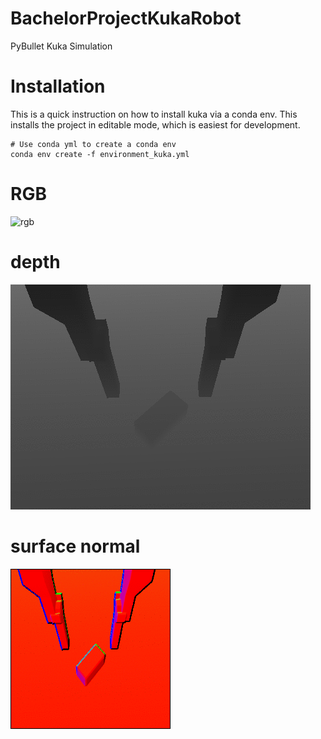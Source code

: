 # BachelorProjectKukaRobot

PyBullet Kuka Simulation


# Installation

This is a quick instruction on how to install kuka via a conda env.
This installs the project in editable mode, which is easiest for development.
```
# Use conda yml to create a conda env
conda env create -f environment_kuka.yml
```

# RGB 
![rgb](https://github.com/ChrisProgramming2018/BachelorThesis_surface_normals_without_stacking/blob/main/data/image.gif)


# depth 
![rgb](https://github.com/ChrisProgramming2018/BachelorThesis_surface_normals_without_stacking/blob/main/data/depth_image.gif)


# surface normal
![rgb](https://github.com/ChrisProgramming2018/BachelorThesis_surface_normals_without_stacking/blob/main/data/surface_normals.gif)
